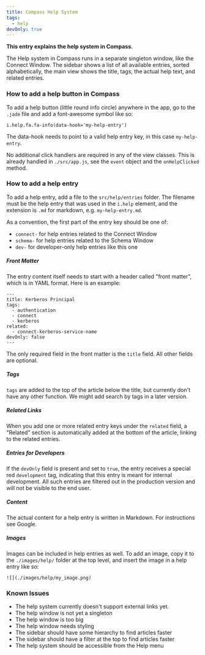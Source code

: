 ```yaml
---
title: Compass Help System
tags:
  - help
devOnly: true
---
```


<strong>This entry explains the help system in Compass.</strong>

The Help system in Compass runs in a separate singleton window, like the
Connect Window. The sidebar shows a list of all available entries, sorted
alphabetically, the main view shows the title, tags, the actual help text,
and related entries.

### How to add a help button in Compass

To add a help button (little round info circle) anywhere in the app, go to
the `.jade` file and add a font-awesome symbol like so:

```
i.help.fa.fa-info(data-hook='my-help-entry')
```

The data-hook needs to point to a valid help entry key, in this case
`my-help-entry`.

No additional click handlers are required in any of the view classes. This
is already handled in `./src/app.js`, see the `event` object and the
`onHelpClicked` method.  


### How to add a help entry

To add a help entry, add a file to the `src/help/entries` folder.
The filename must be the help entry that was used in the `i.help`
element, and the extension is `.md` for markdown, e.g. `my-help-entry.md`.

As a convention, the first part of the entry key should be one of:

- `connect-` for help entries related to the Connect Window
- `schema-` for help entries related to the Schema Window
- `dev-` for developer-only help entries like this one


##### Front Matter

The entry content itself needs to start with a header called "front matter",
which is in YAML format. Here is an example:

```
---
title: Kerberos Principal
tags:
  - authentication
  - connect
  - kerberos
related:
  - connect-kerberos-service-name
devOnly: false
---
```

The only required field in the front matter is the `title` field. All other
fields are optional.

##### Tags

`tags` are added to the top of the article below the title, but currently
don't have any other function. We might add search by tags in a later version.

##### Related Links

When you add one or more related entry keys under the `related` field, a
"Related" section is automatically added at the bottom of the article, linking
to the related entries.

##### Entries for Developers

If the `devOnly` field is present and set to `true`, the entry receives
a special red `development` tag, indicating that this entry is meant for
internal development. All such entries are filtered out in the production
version and will not be visible to the end user.

##### Content

The actual content for a help entry is written in Markdown. For instructions
see Google.

##### Images

Images can be included in help entries as well. To add an image, copy it
to the `./images/help/` folder at the top level, and insert the image in
a help entry like so:

```
![](./images/help/my_image.png)
```

### Known Issues

- The help system currently doesn't support external links yet.
- The help window is not yet a singleton
- The help window is too big
- The help window needs styling
- The sidebar should have some hierarchy to find articles faster
- The sidebar should have a filter at the top to find articles faster
- The help system should be accessible from the Help menu
